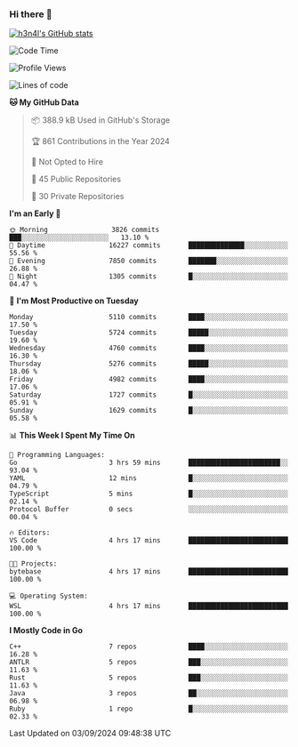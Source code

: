 ### Hi there 👋

[![h3n4l's GitHub stats](https://github-readme-stats.vercel.app/api?username=h3n4l&count_private=true&show_icons=true&theme=radical)](https://github.com/h3n4l/github-readme-stats)

<!--START_SECTION:waka-->
![Code Time](http://img.shields.io/badge/Code%20Time-1%2C915%20hrs%2052%20mins-blue)

![Profile Views](http://img.shields.io/badge/Profile%20Views-6-blue)

![Lines of code](https://img.shields.io/badge/From%20Hello%20World%20I%27ve%20Written-11.3%20million%20lines%20of%20code-blue)

**🐱 My GitHub Data** 

> 📦 388.9 kB Used in GitHub's Storage 
 > 
> 🏆 861 Contributions in the Year 2024
 > 
> 🚫 Not Opted to Hire
 > 
> 📜 45 Public Repositories 
 > 
> 🔑 30 Private Repositories 
 > 
**I'm an Early 🐤** 

```text
🌞 Morning                3826 commits        ███░░░░░░░░░░░░░░░░░░░░░░   13.10 % 
🌆 Daytime                16227 commits       ██████████████░░░░░░░░░░░   55.56 % 
🌃 Evening                7850 commits        ███████░░░░░░░░░░░░░░░░░░   26.88 % 
🌙 Night                  1305 commits        █░░░░░░░░░░░░░░░░░░░░░░░░   04.47 % 
```
📅 **I'm Most Productive on Tuesday** 

```text
Monday                   5110 commits        ████░░░░░░░░░░░░░░░░░░░░░   17.50 % 
Tuesday                  5724 commits        █████░░░░░░░░░░░░░░░░░░░░   19.60 % 
Wednesday                4760 commits        ████░░░░░░░░░░░░░░░░░░░░░   16.30 % 
Thursday                 5276 commits        █████░░░░░░░░░░░░░░░░░░░░   18.06 % 
Friday                   4982 commits        ████░░░░░░░░░░░░░░░░░░░░░   17.06 % 
Saturday                 1727 commits        █░░░░░░░░░░░░░░░░░░░░░░░░   05.91 % 
Sunday                   1629 commits        █░░░░░░░░░░░░░░░░░░░░░░░░   05.58 % 
```


📊 **This Week I Spent My Time On** 

```text
💬 Programming Languages: 
Go                       3 hrs 59 mins       ███████████████████████░░   93.04 % 
YAML                     12 mins             █░░░░░░░░░░░░░░░░░░░░░░░░   04.79 % 
TypeScript               5 mins              █░░░░░░░░░░░░░░░░░░░░░░░░   02.14 % 
Protocol Buffer          0 secs              ░░░░░░░░░░░░░░░░░░░░░░░░░   00.04 % 

🔥 Editors: 
VS Code                  4 hrs 17 mins       █████████████████████████   100.00 % 

🐱‍💻 Projects: 
bytebase                 4 hrs 17 mins       █████████████████████████   100.00 % 

💻 Operating System: 
WSL                      4 hrs 17 mins       █████████████████████████   100.00 % 
```

**I Mostly Code in Go** 

```text
C++                      7 repos             ████░░░░░░░░░░░░░░░░░░░░░   16.28 % 
ANTLR                    5 repos             ███░░░░░░░░░░░░░░░░░░░░░░   11.63 % 
Rust                     5 repos             ███░░░░░░░░░░░░░░░░░░░░░░   11.63 % 
Java                     3 repos             ██░░░░░░░░░░░░░░░░░░░░░░░   06.98 % 
Ruby                     1 repo              █░░░░░░░░░░░░░░░░░░░░░░░░   02.33 % 
```




 Last Updated on 03/09/2024 09:48:38 UTC
<!--END_SECTION:waka-->

